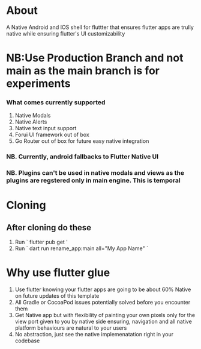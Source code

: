 # About
A Native Android and IOS shell for fluttter that ensures flutter apps are trully native while ensuring flutter's UI customizability

# NB:Use Production Branch and not main as the main branch is for experiments
### What comes currently supported

  <ol>
   <li>Native Modals</li>
    <li>Native Alerts</li>
    <li>Native text input support</li>
    <li>Forui UI framework out of box</li>
    <li>Go Router out of box for future easy native integration</li>
  </ol>
  
### NB. Currently, android fallbacks to Flutter Native UI
### NB. Plugins can't be used in native modals and views as the plugins are regstered only in main engine. This is temporal

# Cloning
## After cloning do these
<ol>
  <li>Run ` flutter pub get '
  <li>Run ` dart run rename_app:main all="My App Name" `</li>
</ol>

# Why use flutter glue
<ol>
  <li>Use flutter knowing your flutter apps are going to be about 60% Native on future updates of this template</li>
  <li>All Gradle or CocoaPod issues potentially solved before you encounter them</li>
  <li>Get Native app but with flexibility of painting your own pixels only for the view port given to you by native side ensuring, navigation and all native platform behaviours are natural to your users</li>
  <li>No abstraction, just see the native implemenatation right in your codebase</li>
</ol>
